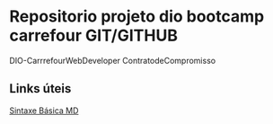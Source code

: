 # Repositorio projeto dio bootcamp carrefour GIT/GITHUB
DIO-CarrrefourWebDeveloper
ContratodeCompromisso

## Links úteis
[Sintaxe Básica MD](https://www.markdownguide.org/basic-syntax/)
